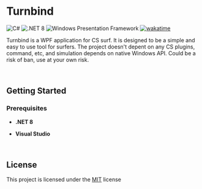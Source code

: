 # Turnbind

![C#](https://img.shields.io/badge/C%23-9016c0)
![.NET 8](https://img.shields.io/badge/.NET%208-512bd4)
![Windows Presentation Framework](https://img.shields.io/badge/Windows_Presentation_Framework-blue)
[![wakatime](https://wakatime.com/badge/github/c0nstexpr/Turnbind.svg)](https://wakatime.com/badge/github/c0nstexpr/Turnbind)

Turnbind is a WPF application for CS surf. It is designed to be a simple and easy to use tool for surfers. The project doesn't depent on any CS plugins, command, etc, and simulation depends on native Windows API. Could be a risk of ban, use at your own risk.

<br/>

## Getting Started

### Prerequisites

- **.NET 8**

- **Visual Studio**

<br/>

## License

This project is licensed under the [MIT](https://mit-license.org/) license